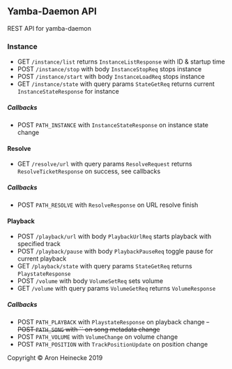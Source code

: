 

 ## Yamba-Daemon API

REST API for yamba-daemon 

 ### Instance
 
 - GET `/instance/list` returns `InstanceListResponse` with ID & startup time
 - POST `/instance/stop` with body `InstanceStopReq`  stops instance
 - POST `/instance/start` with body `InstanceLoadReq`  stops instance
 - GET `/instance/state` with query params `StateGetReq` returns current `InstanceStateResponse` for instance
##### Callbacks
- POST `PATH_INSTANCE` with `InstanceStateResponse` on instance state change

#### Resolve
- GET `/resolve/url` with query params `ResolveRequest` returns `ResolveTicketResponse` on success, see callbacks
##### Callbacks
- POST `PATH_RESOLVE` with `ResolveResponse` on URL resolve finish

#### Playback
- POST `/playback/url` with body `PlaybackUrlReq` starts playback with specified track
- POST `/playback/pause` with body `PlaybackPauseReq` toggle pause for current playback
- GET `/playback/state` with query params `StateGetReq` returns `PlaystateResponse`
- POST `/volume` with body `VolumeSetReq` sets volume
- GET `/volume` with query params `VolumeGetReq` returns `VolumeResponse`
##### Callbacks
- POST `PATH_PLAYBACK` with `PlaystateResponse` on playback change
~~- POST `PATH_SONG` with `` on song metadata change~~
- POST `PATH_VOLUME` with `VolumeChange` on volume change
- POST `PATH_POSITION` with `TrackPositionUpdate` on position change

Copyright :copyright: Aron Heinecke 2019
